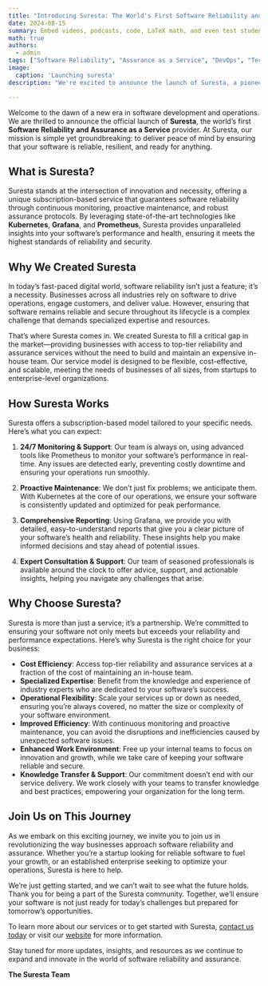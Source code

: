 ```yaml
---
title: "Introducing Suresta: The World's First Software Reliability and Assurance as a Service Provider"
date: 2024-08-15
summary: Embed videos, podcasts, code, LaTeX math, and even test students!
math: true
authors:
  - admin
tags: ["Software Reliability", "Assurance as a Service", "DevOps", "Technology", "Innovation"]
image:
  caption: 'Launching suresta'
description: "We're excited to announce the launch of Suresta, a pioneering service designed to ensure software reliability and assurance at every stage of your development process."

---
```


Welcome to the dawn of a new era in software development and operations. We are thrilled to announce the official launch of **Suresta**, the world’s first **Software Reliability and Assurance as a Service** provider. At Suresta, our mission is simple yet groundbreaking: to deliver peace of mind by ensuring that your software is reliable, resilient, and ready for anything.

## What is Suresta?

Suresta stands at the intersection of innovation and necessity, offering a unique subscription-based service that guarantees software reliability through continuous monitoring, proactive maintenance, and robust assurance protocols. By leveraging state-of-the-art technologies like **Kubernetes**, **Grafana**, and **Prometheus**, Suresta provides unparalleled insights into your software’s performance and health, ensuring it meets the highest standards of reliability and security.

## Why We Created Suresta

In today’s fast-paced digital world, software reliability isn’t just a feature; it’s a necessity. Businesses across all industries rely on software to drive operations, engage customers, and deliver value. However, ensuring that software remains reliable and secure throughout its lifecycle is a complex challenge that demands specialized expertise and resources.

That’s where Suresta comes in. We created Suresta to fill a critical gap in the market—providing businesses with access to top-tier reliability and assurance services without the need to build and maintain an expensive in-house team. Our service model is designed to be flexible, cost-effective, and scalable, meeting the needs of businesses of all sizes, from startups to enterprise-level organizations.

## How Suresta Works

Suresta offers a subscription-based model tailored to your specific needs. Here’s what you can expect:

1. **24/7 Monitoring & Support**: Our team is always on, using advanced tools like Prometheus to monitor your software’s performance in real-time. Any issues are detected early, preventing costly downtime and ensuring your operations run smoothly.

2. **Proactive Maintenance**: We don’t just fix problems; we anticipate them. With Kubernetes at the core of our operations, we ensure your software is consistently updated and optimized for peak performance.

3. **Comprehensive Reporting**: Using Grafana, we provide you with detailed, easy-to-understand reports that give you a clear picture of your software’s health and reliability. These insights help you make informed decisions and stay ahead of potential issues.

4. **Expert Consultation & Support**: Our team of seasoned professionals is available around the clock to offer advice, support, and actionable insights, helping you navigate any challenges that arise.

## Why Choose Suresta?

Suresta is more than just a service; it’s a partnership. We’re committed to ensuring your software not only meets but exceeds your reliability and performance expectations. Here’s why Suresta is the right choice for your business:

- **Cost Efficiency**: Access top-tier reliability and assurance services at a fraction of the cost of maintaining an in-house team.
- **Specialized Expertise**: Benefit from the knowledge and experience of industry experts who are dedicated to your software’s success.
- **Operational Flexibility**: Scale your services up or down as needed, ensuring you’re always covered, no matter the size or complexity of your software environment.
- **Improved Efficiency**: With continuous monitoring and proactive maintenance, you can avoid the disruptions and inefficiencies caused by unexpected software issues.
- **Enhanced Work Environment**: Free up your internal teams to focus on innovation and growth, while we take care of keeping your software reliable and secure.
- **Knowledge Transfer & Support**: Our commitment doesn’t end with our service delivery. We work closely with your teams to transfer knowledge and best practices, empowering your organization for the long term.

## Join Us on This Journey

As we embark on this exciting journey, we invite you to join us in revolutionizing the way businesses approach software reliability and assurance. Whether you’re a startup looking for reliable software to fuel your growth, or an established enterprise seeking to optimize your operations, Suresta is here to help.

We’re just getting started, and we can’t wait to see what the future holds. Thank you for being a part of the Suresta community. Together, we’ll ensure your software is not just ready for today’s challenges but prepared for tomorrow’s opportunities.

To learn more about our services or to get started with Suresta, [contact us today](#) or visit our [website](#) for more information.

Stay tuned for more updates, insights, and resources as we continue to expand and innovate in the world of software reliability and assurance.

**The Suresta Team**
